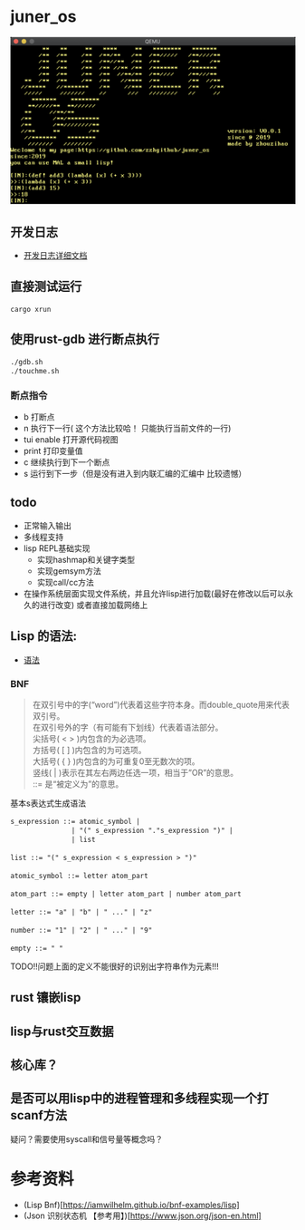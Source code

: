 # juner_os

![juner_os](juneros.png)
## 开发日志

- [开发日志详细文档](https://www.yuque.com/xiaohao-i0lwb/fn1hxc)

## 直接测试运行

```
cargo xrun
```

##  使用rust-gdb 进行断点执行

```
./gdb.sh
./touchme.sh

```
### 断点指令
- b  打断点
- n  执行下一行( 这个方法比较哈！ 只能执行当前文件的一行)
- tui enable 打开源代码视图
- print 打印变量值
- c 继续执行到下一个断点
- s 运行到下一步（但是没有进入到内联汇编的汇编中 比较遗憾）



## todo
- 正常输入输出
- 多线程支持
- lisp REPL基础实现
    - 实现hashmap和关键字类型
    - 实现gemsym方法
    - 实现call/cc方法
- 在操作系统层面实现文件系统，并且允许lisp进行加载(最好在修改以后可以永久的进行改变) 或者直接加载网络上

## Lisp 的语法:
- [语法](./grammar.md)

### BNF
> 在双引号中的字(“word”)代表着这些字符本身。而double_quote用来代表双引号。  
> 在双引号外的字（有可能有下划线）代表着语法部分。  
> 尖括号( < > )内包含的为必选项。  
> 方括号( [ ] )内包含的为可选项。  
> 大括号( { } )内包含的为可重复0至无数次的项。  
> 竖线( | )表示在其左右两边任选一项，相当于”OR”的意思。  
> ::= 是“被定义为”的意思。

基本s表达式生成语法

```bnf
s_expression ::= atomic_symbol |
               | "(" s_expression "."s_expression ")" |
               | list 
   
list ::= "(" s_expression < s_expression > ")"

atomic_symbol ::= letter atom_part

atom_part ::= empty | letter atom_part | number atom_part

letter ::= "a" | "b" | " ..." | "z"

number ::= "1" | "2" | " ..." | "9"

empty ::= " "
```

TODO!!问题上面的定义不能很好的识别出字符串作为元素!!!


## rust 镶嵌lisp
## lisp与rust交互数据

## 核心库？

## 是否可以用lisp中的进程管理和多线程实现一个打scanf方法
疑问？需要使用syscall和信号量等概念吗？

# 参考资料
- (Lisp Bnf)[https://iamwilhelm.github.io/bnf-examples/lisp]
- (Json 识别状态机 【参考用】)[https://www.json.org/json-en.html]